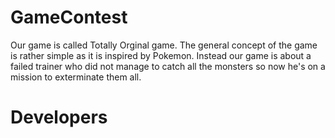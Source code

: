 # GameContest
Our game is called Totally Orginal game. The general concept of the game is rather simple as it is inspired by Pokemon. Instead our game is about a failed trainer who did not manage to catch all the monsters so now he's on a mission to exterminate them all.


# Developers
